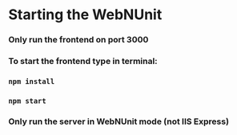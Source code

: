 # Starting the WebNUnit
### Only run the frontend on port 3000 
### To start the frontend type in terminal:
### `npm install` 
### `npm start`
### Only run the server in WebNUnit mode (not IIS Express)